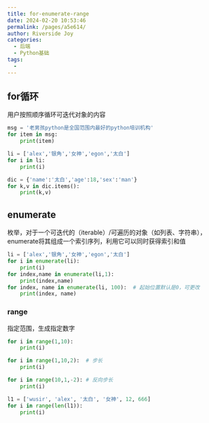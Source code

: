 ```yaml
---
title: for-enumerate-range
date: 2024-02-20 10:53:46
permalink: /pages/a5e614/
author: Riverside Joy
categories:
  - 后端
  - Python基础
tags:
  - 
---
```

## for循环

用户按照顺序循环可迭代对象的内容

```python
msg = '老男孩python是全国范围内最好的python培训机构'
for item in msg:
    print(item)

li = ['alex','银角','女神','egon','太白']
for i in li:
    print(i)

dic = {'name':'太白','age':18,'sex':'man'}
for k,v in dic.items():
    print(k,v)
```

## enumerate

枚举，对于一个可迭代的（iterable）/可遍历的对象（如列表、字符串），enumerate将其组成一个索引序列，利用它可以同时获得索引和值

```python
li = ['alex','银角','女神','egon','太白']
for i in enumerate(li):
    print(i)
for index,name in enumerate(li,1):
    print(index,name)
for index, name in enumerate(li, 100):  # 起始位置默认是0，可更改
    print(index, name)　
```

### range

指定范围，生成指定数字

```python
for i in range(1,10):
    print(i)

for i in range(1,10,2):  # 步长
    print(i)

for i in range(10,1,-2): # 反向步长
    print(i)
```

```python
l1 = ['wusir', 'alex', '太白', '女神', 12, 666]
for i in range(len(l1)):
    print(i)
```











